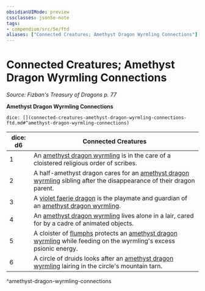 ```yaml
---
obsidianUIMode: preview
cssclasses: json5e-note
tags:
- compendium/src/5e/ftd
aliases: ["Connected Creatures; Amethyst Dragon Wyrmling Connections"]
---
```

# Connected Creatures; Amethyst Dragon Wyrmling Connections
*Source: Fizban's Treasury of Dragons p. 77* 

**Amethyst Dragon Wyrmling Connections**

`dice: [](connected-creatures-amethyst-dragon-wyrmling-connections-ftd.md#^amethyst-dragon-wyrmling-connections)`

| dice: d6 | Connected Creatures |
|----------|---------------------|
| 1 | An [amethyst dragon wyrmling](/Systems/5e/bestiary/dragon/amethyst-dragon-wyrmling-ftd.md) is in the care of a cloistered religious order of scribes. |
| 2 | A half-amethyst dragon cares for an [amethyst dragon wyrmling](/Systems/5e/bestiary/dragon/amethyst-dragon-wyrmling-ftd.md) sibling after the disappearance of their dragon parent. |
| 3 | A [violet faerie dragon](/Systems/5e/bestiary/dragon/faerie-dragon-violet.md) is the playmate and guardian of an [amethyst dragon wyrmling](/Systems/5e/bestiary/dragon/amethyst-dragon-wyrmling-ftd.md). |
| 4 | An [amethyst dragon wyrmling](/Systems/5e/bestiary/dragon/amethyst-dragon-wyrmling-ftd.md) lives alone in a lair, cared for by a cadre of animated objects. |
| 5 | A cloister of [flumphs](/Systems/5e/bestiary/aberration/flumph.md) protects an [amethyst dragon wyrmling](/Systems/5e/bestiary/dragon/amethyst-dragon-wyrmling-ftd.md) while feeding on the wyrmling's excess psionic energy. |
| 6 | A circle of druids looks after an [amethyst dragon wyrmling](/Systems/5e/bestiary/dragon/amethyst-dragon-wyrmling-ftd.md) lairing in the circle's mountain tarn. |
^amethyst-dragon-wyrmling-connections